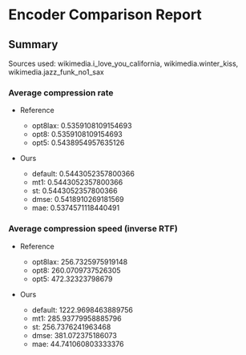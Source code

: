 
# Encoder Comparison Report

## Summary

Sources used: wikimedia.i_love_you_california, wikimedia.winter_kiss, wikimedia.jazz_funk_no1_sax

### Average compression rate

  - Reference
    - opt8lax: 0.5359108109154693
    - opt8: 0.5359108109154693
    - opt5: 0.5438954957635126

  - Ours
    - default: 0.5443052357800366
    - mt1: 0.5443052357800366
    - st: 0.5443052357800366
    - dmse: 0.5418910269181569
    - mae: 0.5374571118440491


### Average compression speed (inverse RTF)
  - Reference
    - opt8lax: 256.7325975919148
    - opt8: 260.0709737526305
    - opt5: 472.32323798679

  - Ours
    - default: 1222.9698463889756
    - mt1: 285.93779958885796
    - st: 256.7376241963468
    - dmse: 381.072375186073
    - mae: 44.741060803333376


